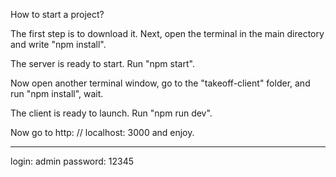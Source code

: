 
How to start a project?

 The first step is to download it.  Next, open the terminal in the main directory and write "npm install". 

 The server is ready to start. Run "npm start".

 Now open another terminal window, go to the "takeoff-client" folder, and run "npm install", wait.

 The client is ready to launch.  Run "npm run dev".

 Now go to http: // localhost: 3000 and enjoy.
 ****
 login: admin
 password: 12345
